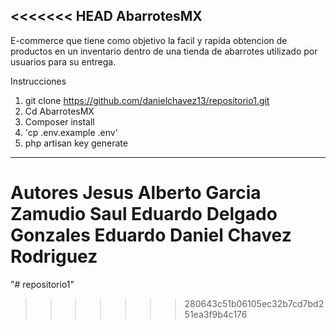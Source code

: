 <<<<<<< HEAD
AbarrotesMX
---------------------------------------
E-commerce que tiene como objetivo la facil y rapida obtencion de productos en un inventario dentro de una tienda de abarrotes utilizado por usuarios para su entrega.




Instrucciones
 1. git clone https://github.com/danielchavez13/repositorio1.git
 2. Cd AbarrotesMX
 3. Composer install
 4. 'cp .env.example .env'
 5. php artisan key generate
 -------------------------------------
 Autores
 Jesus Alberto Garcia Zamudio
 Saul Eduardo Delgado Gonzales
 Eduardo Daniel Chavez Rodriguez
=======
"# repositorio1" 
>>>>>>> 280643c51b06105ec32b7cd7bd251ea3f9b4c176
